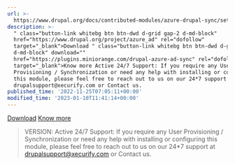 ```yaml
---
url: >-
  https://www.drupal.org/docs/contributed-modules/azure-drupal-sync/setup-drupal-azure-synchronization
description: >-
  " class="button-link whitebg btn btn-dwd d-grid gap-2 d-md-block"
  href="https://www.drupal.org/project/azure_ad" rel="dofollow"
  target="_blank">Download " class="button-link whitebg btn btn-dwd d-grid gap-2
  d-md-block" download=""
  href="https://plugins.miniorange.com/drupal-azure-ad-sync" rel="dofollow"
  target="_blank">Know more Active 24/7 Support: If you require any User
  Provisioning / Synchronization or need any help with installing or configuring
  this module, please feel free to reach out to us on our 24*7 support at
  drupalsupport@xecurify.com or Contact us.
published_time: '2022-11-25T07:05:11+00:00'
modified_time: '2023-01-10T11:41:14+00:00'
---
```

[Download](https://www.drupal.org/project/azure%5Fad) [Know more](https://plugins.miniorange.com/drupal-azure-ad-sync)

<!-- note-version -->
> VERSION: Active 24/7 Support:
If you require any User Provisioning / Synchronization or need any help with installing or configuring this module, please feel free to reach out to us on our 24*7 support at drupalsupport@xecurify.com or Contact us.